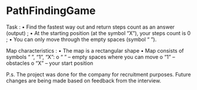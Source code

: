 # PathFindingGame
Task :
• Find the fastest way out and return steps count as an answer (output) ;
• At the starting position (at the symbol “X”), your steps count is 0 ;
• You can only move through the empty spaces (symbol “ ”).

Map characteristics :
• The map is a rectangular shape
• Map consists of symbols “ ”, “1”, “X”:
o “ ” – empty spaces where you can move
o “1” – obstacles
o “X” – your start position 

P.s. The project was done for the company for recruitment purposes.
Future changes are being made based on feedback from the interview.
